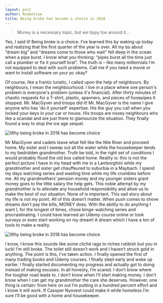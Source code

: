 ```yaml
---
layout: post
author: Reabetsoe
title: Being broke has become a choice in 2018
---
```


> Money is a necessary topic, but we tippy toe around it...

Yes, I said it! Being broke is a choice. I’ve learned this by waking up today and realizing that the first quarter of the year is over. All my bs about “dream big” and "dreams come to those who wait" fell deep in the ocean when a pipe burst. I know what you thinking: “pipes burst all the time just call a plumber or fix it yourself brat”. The truth is – like many millennials I’m not equipped to deal with such problems. Call me if you need a movie or want to install software on your pc okay?

Of course, like a frantic lunatic, I called upon the help of neighbours. By neighbours, I mean the neighbourhood. I live in a place where one person's problem is everyone's problem (unless it's financial). After thirty minutes of chaotic requests for a T-shirt, plastic, spanners, and pieces of hosepipes it stopped. Mr. MacGyver and troops did it! Mr. MacGyver is the name I give anyone who has 'do it yourself' expertise. His the guy you call when you locked your keys in your car or house. His troops are nosey neighbours who like a scandal and are just there to glamourize the situation.  They finally found a way to stop the ice age sequel.  

![Why being broke in 2018 has become choice]({{site.baseurl}}/assets/images/rea/troops.jpg)

Mr MacGyver and cadets leave what felt like the Nile River and proceed home. My sister and I sweep out all the water while the housekeeper tends to my bedridden grandmother. Truth be told, in the right set of conditions I would probably flood the old box called home. Reality is: this is not the perfect picture I have in my head with me in a Lamborghini while my grandmother and sister get chauffeured to suburbia in a Maybach. I spend my days watching series and wasting time while my life crumbles before me. All my grandmothers’ pension money and my younger sisters grant money goes to the little salary the help gets.
This noble attempt by my grandmother is to alleviate any household responsibility and allow us to make the best of our situation.
None of is important. This sad story about my life is not my point. All of this doesn’t matter. When push comes to shove dreams don’t pay the bills, MONEY does. With the ability to do anything I want I, for the longest of times, chose binge-watching series and procrastinating. I could have learned an Udemy course online or took surveys or even start working on my dream! A dream which I have a ton of tools to make a reality.

![Why being broke in 2018 has become choice]({{site.baseurl}}/assets/images/rea/water.jpg)

I know, I know this sounds like some cliché rags to riches rubbish but you in luck! I’m still broke. The toilet still doesn’t work and I haven’t struck gold in anything. The point is this, I’ve taken action. I finally opened the first of many trading books and Udemy courses. I finally slept early and woke up earlier. I finally started documenting my progress and actually got to doing instead of making excuses.
In all honesty, I’m scared. I don’t know where the tougher road leads to. I don’t know when I’ll start making money. I don’t know when I can get my grandmother the care she deserves. However, one thing is certain: from here on out I’m putting in a hundred percent effort and I know it will work. If Cassper Nyovest could make it while homeless I’m sure I’ll be good with a home and housekeeper.  
